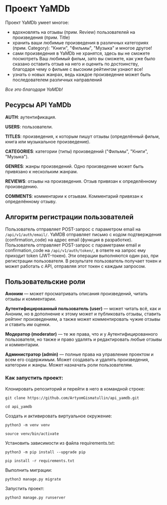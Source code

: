 # Проект YaMDb
Проект YaMDb умеет многое:
- вдохновлять на отзывы (прим. Review) пользователей на произведения (прим. Title)
- хранить ваши любимые произведения в различных категориях (прим. Category): "Книги", "Фильмы", "Музыка" и многое другое!
- сами произведения в YaMDb не хранятся, здесь вы не сможете посмотреть Ваш любимый фильм, зато вы сможете, как уже было сказано оставить отзыв на него и оценить по достоинству, благодаря чему о фильме с высоким рейтингом узнают все!
- узнать о новых жанрах, ведь каждое произведение может быть последователем различных направлений

*Все это благодаря YaMDb!*

## Ресурсы API YaMDb
**AUTH**: аутентификация.

**USERS**: пользователи.

**TITLES**: произведения, к которым пишут отзывы (определённый фильм, книга или музыкальное произведение).

**CATEGORIES**: категории (типы) произведений ("Фильмы", "Книги", "Музыка").

**GENRES**: жанры произведений. Одно произведение может быть привязано к нескольким жанрам.

**REVIEWS**: отзывы на произведения. Отзыв привязан к определённому произведению.

**COMMENTS**: комментарии к отзывам. Комментарий привязан к определённому отзыву.

## Алгоритм регистрации пользователей
Пользователь отправляет POST-запрос с параметром email на `/api/v1/auth/email/`.
YaMDB отправляет письмо с кодом подтверждения (confirmation_code) на адрес email (функция в разработке).
Пользователь отправляет POST-запрос с параметрами email и confirmation_code на `/api/v1/auth/token/`, в ответе на запрос ему приходит token (JWT-токен).
Эти операции выполняются один раз, при регистрации пользователя. В результате пользователь получает токен и может работать с API, отправляя этот токен с каждым запросом.

## Пользовательские роли
**Аноним** — может просматривать описания произведений, читать отзывы и комментарии.

**Аутентифицированный пользователь (user)** — может читать всё, как и Аноним, но в дополнение к этому может и публиковать отзывы, ставить рейтинг произведениям, а также может комментировать чужие отзывы и ставить им оценки.

**Модератор (moderator)** — те же права, что и у Аутентифицированного пользователя, но также и право удалять и редактировать любые отзывы и комментарии.

**Администратор (admin)** — полные права на управление проектом и всем его содержимым. Может создавать и удалять произведения, категории и жанры. Может назначать роли пользователям.

### Как запустить проект:

Клонировать репозиторий и перейти в него в командной строке:

```
git clone https://github.com/ArtyomGismatullin/api_yamdb.git
```

```
cd api_yamdb
```

Cоздать и активировать виртуальное окружение:

```
python3 -m venv venv
```

```
source venv/bin/activate
```

Установить зависимости из файла requirements.txt:

```
python3 -m pip install --upgrade pip
```

```
pip install -r requirements.txt
```

Выполнить миграции:

```
python3 manage.py migrate
```

Запустить проект:

```
python3 manage.py runserver
```